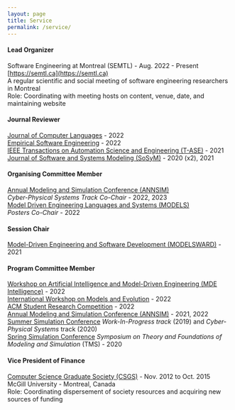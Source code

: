 ```yaml
---
layout: page
title: Service
permalink: /service/
---
```


#### Lead Organizer
Software Engineering at Montreal (SEMTL) - Aug. 2022 - Present
[https://semtl.ca](https://semtl.ca)  
A regular scientific and social meeting of software engineering researchers in Montreal  
Role: Coordinating with meeting hosts on content, venue, date, and maintaining website

#### Journal Reviewer
[Journal of Computer Languages](https://www.sciencedirect.com/journal/journal-of-computer-languages) - 2022  
[Empirical Software Engineering](https://www.springer.com/journal/10664/) - 2022  
[IEEE Transactions on Automation Science and Engineering (T-ASE)](https://www.ieee-ras.org/publications/t-ase) - 2021  
[Journal of Software and Systems Modeling (SoSyM)](https://www.springer.com/journal/10270) - 2020 (x2), 2021  

#### Organising Committee Member

[Annual Modeling and Simulation Conference (ANNSIM)](https://scs.org/annsim/)  
*Cyber-Physical Systems Track Co-Chair* - 2022, 2023  
[Model Driven Engineering Languages and Systems (MODELS)](https://conf.researchr.org/home/models-2022)  
*Posters Co-Chair* - 2022

#### Session Chair
[Model-Driven Engineering and Software Development (MODELSWARD)](https://modelsward.scitevents.org/?y=2021) - 2021  

#### Program Committee Member

[Workshop on Artificial Intelligence and Model-Driven Engineering (MDE Intelligence)](https://mde-intelligence.github.io/) - 2022  
[International Workshop on Models and Evolution](http://www.models-and-evolution.com/2022/) - 2022  
[ACM Student Research Competition](https://conf.researchr.org/track/models-2022/models-2022-acm-student-research-competition) - 2022  
[Annual Modeling and Simulation Conference (ANNSIM)](https://scs.org/annsim/) - 2021, 2022  
[Summer Simulation Conference](https://scs.org/2020summersim-archive/) 
*Work-In-Progress track* (2019) and *Cyber-Physical Systems* track (2020)  
[Spring Simulation Conference](https://scs.org/2020springsim-program-archive/) 
*Symposium on Theory and Foundations of Modeling and Simulation* (TMS) - 2020

#### Vice President of Finance
[Computer Science Graduate Society (CSGS)](https://csgs.cs.mcgill.ca/) - Nov. 2012 to Oct. 2015  
McGill University - Montreal, Canada  
Role: Coordinating dispersement of society resources and acquiring new sources of funding